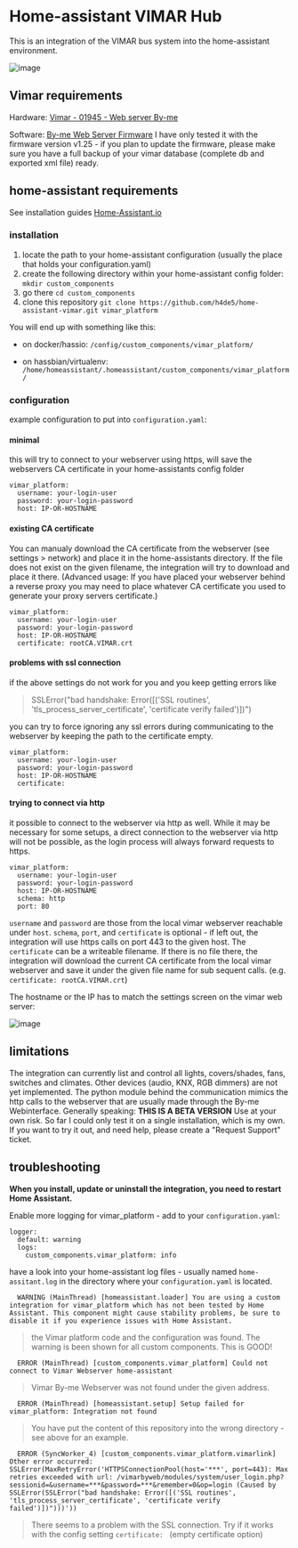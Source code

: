 # Home-assistant VIMAR Hub

This is an integration of the VIMAR bus system into the home-assistant environment.

![image](https://user-images.githubusercontent.com/6115324/84840393-b091e100-b03f-11ea-84b1-c77cbeb83fb8.png)

## Vimar requirements

Hardware:
[Vimar - 01945 - Web server By-me](https://www.vimar.com/en/int/catalog/product/index/code/01945)

Software:
[By-me Web Server Firmware](https://www.vimar.com/en/int/by-me-web-server-4014162.html)
I have only tested it with the firmware version v1.25 - if you plan to update the firmware, please make sure you have a full backup of your vimar database (complete db and exported xml file) ready.

## home-assistant requirements

See installation guides [Home-Assistant.io](http://home-assistant.io/)

### installation

1. locate the path to your home-assistant configuration (usually the place that holds your configuration.yaml)
2. create the following directory within your home-assistant config folder:
   `mkdir custom_components`
3. go there
   `cd custom_components`
4. clone this repository
   `git clone https://github.com/h4de5/home-assistant-vimar.git vimar_platform`

You will end up with something like this:

- on docker/hassio: `/config/custom_components/vimar_platform/`

- on hassbian/virtualenv: `/home/homeassistant/.homeassistant/custom_components/vimar_platform/`

### configuration

example configuration to put into `configuration.yaml`:

#### minimal

this will try to connect to your webserver using https, will save the webservers CA certificate in your home-assistants config folder

    vimar_platform:
      username: your-login-user
      password: your-login-password
      host: IP-OR-HOSTNAME
      
#### existing CA certificate

You can manualy download the CA certificate from the webserver (see settings > network) and place it in the home-assistants directory. If the file does not exist on the given filename, the integration will try to download and place it there. (Advanced usage: If you have placed your webserver behind a reverse proxy you may need to place whatever CA certificate you used to generate your proxy servers certificate.)

    vimar_platform:
      username: your-login-user
      password: your-login-password
      host: IP-OR-HOSTNAME
      certificate: rootCA.VIMAR.crt
      
#### problems with ssl connection

if the above settings do not work for you and you keep getting errors like 
> SSLError("bad handshake: Error([('SSL routines', 'tls_process_server_certificate', 'certificate verify failed')])")

you can try to force ignoring any ssl errors during communicating to the webserver by keeping the path to the certificate empty.

    vimar_platform:
      username: your-login-user
      password: your-login-password
      host: IP-OR-HOSTNAME
      certificate: 

#### trying to connect via http

it possible to connect to the webserver via http as well. While it may be necessary for some setups, a direct connection to the webserver via http will not be possible, as the login process will always forward requests to https.

    vimar_platform:
      username: your-login-user
      password: your-login-password
      host: IP-OR-HOSTNAME
      schema: http
      port: 80

`username` and `password` are those from the local vimar webserver reachable under `host`. `schema`, `port`, and `certificate` is optional - if left out, the integration will use https calls on port 443 to the given host. The `certificate` can be a writeable filename. If there is no file there, the integration will download the current CA certificate from the local vimar webserver and save it under the given file name for sub sequent calls. (e.g. `certificate: rootCA.VIMAR.crt`)

The hostname or the IP has to match the settings screen on the vimar web server:

![image](https://user-images.githubusercontent.com/6115324/83895464-04a0e980-a753-11ea-8c6c-a55dffba5b83.png)

## limitations

The integration can currently list and control all lights, covers/shades, fans, switches and climates. Other devices (audio, KNX, RGB dimmers) are not yet implemented. The python module behind the communication mimics the http calls to the webserver that are usually made through the By-me Webinterface. Generally speaking: **THIS IS A BETA VERSION** Use at your own risk. So far I could only test it on a single installation, which is my own. If you want to try it out, and need help, please create a "Request Support" ticket.

## troubleshooting

**When you install, update or uninstall the integration, you need to restart Home Assistant.**

Enable more logging for vimar_platform - add to your `configuration.yaml`:

    logger:
      default: warning
      logs:
        custom_components.vimar_platform: info

have a look into your home-assistant log files - usually named `home-assitant.log` in the directory where your `configuration.yaml` is located.

      WARNING (MainThread) [homeassistant.loader] You are using a custom integration for vimar_platform which has not been tested by Home Assistant. This component might cause stability problems, be sure to disable it if you experience issues with Home Assistant.

> the Vimar platform code and the configuration was found. The warning is been shown for all custom components. This is GOOD!

      ERROR (MainThread) [custom_components.vimar_platform] Could not connect to Vimar Webserver home-assistant

> Vimar By-me Webserver was not found under the given address.

      ERROR (MainThread) [homeassistant.setup] Setup failed for vimar_platform: Integration not found

> You have put the content of this repository into the wrong directory - see above for an example.

      ERROR (SyncWorker_4) [custom_components.vimar_platform.vimarlink] Other error occurred: SSLError(MaxRetryError('HTTPSConnectionPool(host='***', port=443): Max retries exceeded with url: /vimarbyweb/modules/system/user_login.php?sessionid=&username=***&password=***&remember=0&op=login (Caused by SSLError(SSLError("bad handshake: Error([('SSL routines', 'tls_process_server_certificate', 'certificate verify failed')])")))'))
      
> There seems to a problem with the SSL connection. Try if it works with the config setting `certificate: ` (empty certificate option)
